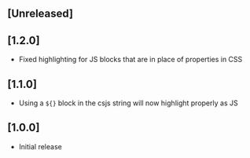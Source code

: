 ## [Unreleased]

## [1.2.0]
- Fixed highlighting for JS blocks that are in place of properties in CSS

## [1.1.0]
- Using a `${}` block in the csjs string will now highlight properly as JS

## [1.0.0]
- Initial release
